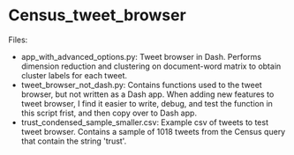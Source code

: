 # Census_tweet_browser

Files: 
- app_with_advanced_options.py: Tweet browser in Dash. Performs dimension reduction and clustering on document-word matrix to obtain cluster labels for each tweet. 
- tweet_browser_not_dash.py: Contains functions used to the tweet browser, but not written as a Dash app. When adding new features to tweet browser, I find it easier to write, debug, and test the function in this script frist, and then copy over to Dash app.
- trust_condensed_sample_smaller.csv: Example csv of tweets to test tweet browser. Contains a sample of 1018 tweets from the Census query that contain the string 'trust'.
